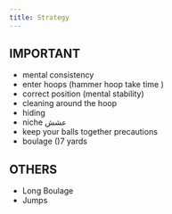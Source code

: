 ```yaml
---
title: Strategy
---
```



IMPORTANT 
---
+ mental consistency
+ enter hoops (hammer hoop take time )
+ correct position (mental stability)
+ cleaning around the hoop
+  hiding
+ niche عشش
+ keep your balls together precautions 
+ boulage ()7 yards

OTHERS 
---
+ Long Boulage
+ Jumps 
